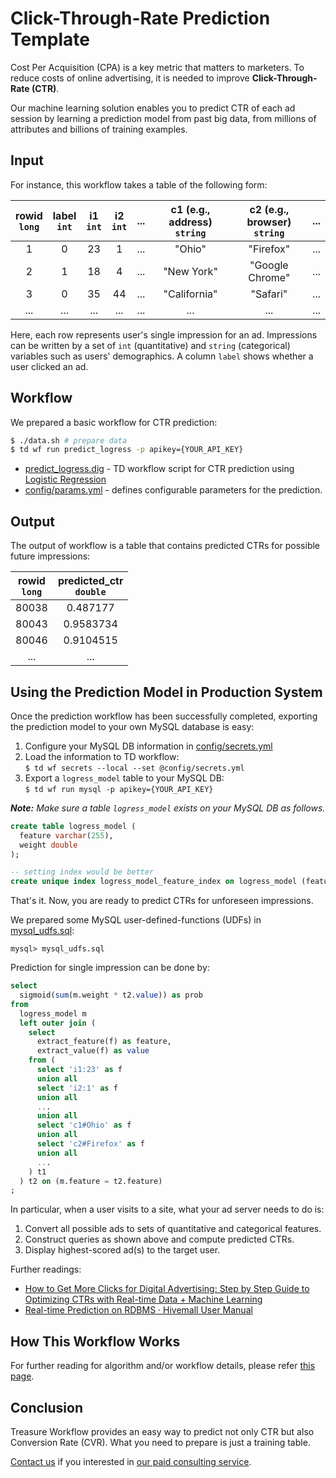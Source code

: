 Click-Through-Rate Prediction Template
===

Cost Per Acquisition (CPA) is a key metric that matters to marketers. To reduce costs of online advertising, it is needed to improve **Click-Through-Rate (CTR)**.

Our machine learning solution enables you to predict CTR of each ad session by learning a prediction model from past big data, from millions of attributes and billions of training examples.

## Input

For instance, this workflow takes a table of the following form:

| rowid<br/>`long` | label<br/>`int` | i1<br/>`int` | i2<br/>`int` | ... | c1 (e.g., address) <br/>`string` | c2 (e.g., browser) <br/>`string` | ... |
|:---:|:---:|:---:|:---:|:---:|:---:|:---:|:---:|
| 1 | 0 | 23 | 1 | ... | "Ohio" | "Firefox" | ... |
| 2 | 1 | 18 | 4 | ... | "New York" | "Google Chrome" | ... |
| 3 | 0 | 35 | 44| ... | "California" | "Safari" | ... |
| ... |...|...| ...|...|...|...|...|

Here, each row represents user's single impression for an ad. Impressions can be written by a set of `int` (quantitative) and `string` (categorical) variables such as users' demographics. A column `label` shows whether a user clicked an ad.

## Workflow

We prepared a basic workflow for CTR prediction:

```sh
$ ./data.sh # prepare data
$ td wf run predict_logress -p apikey={YOUR_API_KEY}
```

* [predict_logress.dig](predict_logress.dig) - TD workflow script for CTR prediction using [Logistic Regression](https://hivemall.incubator.apache.org/userguide/binaryclass/a9a_lr.html)
* [config/params.yml](config/params.yml) - defines configurable parameters for the prediction.
  
## Output

The output of workflow is a table that contains predicted CTRs for possible future impressions:

| rowid<br/>`long` | predicted_ctr<br/>`double` |
|:---:|:---:|
|80038 |0.487177|
|80043|0.9583734|
|80046 | 0.9104515 | 
| ... | ... |

## Using the Prediction Model in Production System

Once the prediction workflow has been successfully completed, exporting the prediction model to your own MySQL database is easy:

1. Configure your MySQL DB information in [config/secrets.yml](config/secrets_sample.yml)
2. Load the information to TD workflow:<br/>`$ td wf secrets --local --set @config/secrets.yml`
3. Export a `logress_model` table to your MySQL DB:<br/>`$ td wf run mysql -p apikey={YOUR_API_KEY}`

***Note:*** *Make sure a table `logress_model` exists on your MySQL DB as follows.*

```sql
create table logress_model (
  feature varchar(255),
  weight double
);

-- setting index would be better
create unique index logress_model_feature_index on logress_model (feature);
```

That's it. Now, you are ready to predict CTRs for unforeseen impressions.

We prepared some MySQL user-defined-functions (UDFs) in [mysql_udfs.sql](mysql_udfs.sql):

```
mysql> mysql_udfs.sql
```

Prediction for single impression can be done by:

```sql
select
  sigmoid(sum(m.weight * t2.value)) as prob
from
  logress_model m
  left outer join (
    select
      extract_feature(f) as feature,
      extract_value(f) as value
    from (
      select 'i1:23' as f
      union all
      select 'i2:1' as f
      union all
      ...
      union all
      select 'c1#Ohio' as f
      union all
      select 'c2#Firefox' as f
      union all
      ...
    ) t1
  ) t2 on (m.feature = t2.feature)
;
```

In particular, when a user visits to a site, what your ad server needs to do is:

1. Convert all possible ads to sets of quantitative and categorical features.
2. Construct queries as shown above and compute predicted CTRs.
3. Display highest-scored ad(s) to the target user.

Further readings:

- [How to Get More Clicks for Digital Advertising: Step by Step Guide to Optimizing CTRs with Real-time Data + Machine Learning](https://blog.treasuredata.com/blog/2014/10/13/how-to-get-more-clicks-for-digital-advertising-step-by-step-guide-to-optimizing-ctrs-with-real-time-data-machine-learning/)
- [Real-time Prediction on RDBMS · Hivemall User Manual](https://hivemall.incubator.apache.org/userguide/tips/rt_prediction.html)

## How This Workflow Works

For further reading for algorithm and/or workflow details, please refer [this page](docs/more.md). 

## Conclusion

Treasure Workflow provides an easy way to predict not only CTR but also Conversion Rate (CVR). What you need to prepare is just a training table.

[Contact us](https://www.treasuredata.com/contact_us) if you interested in [our paid consulting service](https://docs.treasuredata.com/articles/data-science-consultation).
